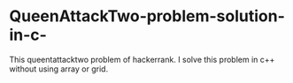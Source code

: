 # QueenAttackTwo-problem-solution-in-c-
This queentattacktwo problem of hackerrank. I solve this problem in c++ without using array or grid. 
